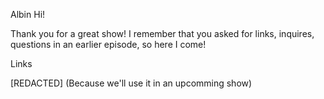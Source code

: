 Albin
Hi!

Thank you for a great show! I remember that you asked for links, inquires, questions in an earlier episode, so here I come!

Links

[REDACTED] (Because we'll use it in an upcomming show)